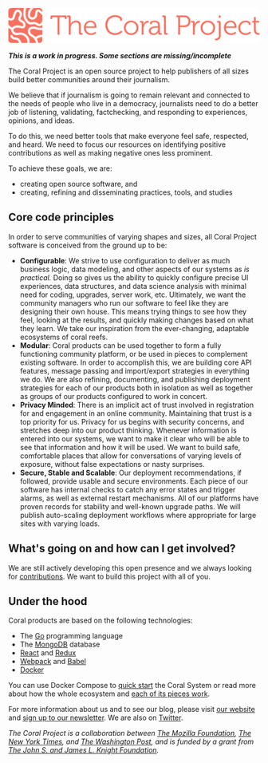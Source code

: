 ![Coral Logo](/images/coralWordMark-1.5.png)

***This is a work in progress. Some sections are missing/incomplete***

The Coral Project is an open source project to help publishers of all sizes build better communities around their journalism. 

We believe that if journalism is going to remain relevant and connected to the needs of people who live in a democracy, journalists need to do a better job of listening, validating, factchecking, and responding to experiences, opinions, and ideas. 

To do this, we need better tools that make everyone feel safe, respected, and heard. We need to focus our resources on identifying positive contributions as well as making negative ones less prominent.

To achieve these goals, we are:

* creating open source software, and
* creating, refining and disseminating practices, tools, and studies 



## Core code principles

In order to serve communities of varying shapes and sizes, all Coral Project software is conceived from the ground up to be:

* __Configurable__: We strive to use configuration to deliver as much business logic, data modeling, and other aspects of our systems as _is practical._ Doing so gives us the ability to quickly configure precise UI experiences, data structures, and data science analysis with minimal need for coding, upgrades, server work, etc. Ultimately, we want the community managers who run our software to feel like they are designing their own house. This means trying things to see how they feel, looking at the results, and quickly making changes based on what they learn. We take our inspiration from the ever-changing, adaptable ecosystems of coral reefs.
* __Modular__: Coral products can be used together to form a fully functioning community platform, or be used in pieces to complement existing software. In order to accomplish this, we are building core API features, message passing and import/export strategies in everything we do. We are also refining, documenting, and publishing deployment strategies for each of our products both in isolation as well as together as groups of our products configured to work in concert.
* __Privacy Minded__: There is an implicit act of trust involved in registration for and engagement in an online community. Maintaining that trust is a top priority for us. Privacy for us begins with security concerns, and stretches deep into our product thinking. Whenever information is entered into our systems, we want to make it clear who will be able to see that information and how it will be used. We want to build safe, comfortable places that allow for conversations of varying levels of exposure, without false expectations or nasty surprises.
* __Secure, Stable and Scalable__: Our deployment recommendations, if followed, provide usable and secure environments. Each piece of our software has internal checks to catch any error states and trigger alarms, as well as external restart mechanisms. All of our platforms have proven records for stability and well-known upgrade paths. We will publish auto-scaling deployment workflows where appropriate for large sites with varying loads.

## What's going on and how can I get involved?

We are still actively developing this open presence and we always looking for [contributions](/contributions/index.md). We want to build this project with all of you.

## Under the hood

Coral products are based on the following technologies:

* The [Go](https://golang.org) programming language
* The [MongoDB](https://www.mongodb.org/) database
* [React](https://facebook.github.io/react/) and [Redux](https://github.com/rackt/redux)
* [Webpack](https://webpack.github.io/) and [Babel](https://babeljs.io/)
* [Docker](https://www.docker.com/)

You can use Docker Compose to [quick start](quickstart/install.md) the Coral System or read more about how the whole ecosystem and [each of its pieces work](coral_ecosystem.md).



For more information about us and to see our blog, please visit [our website](https://coralproject.net) and [sign up to our newsletter](http://tinyletter.com/coralproject). We are also on [Twitter](https://twitter.com/coralproject).

_The Coral Project is a collaboration between [The Mozilla Foundation](https://www.mozilla.org/en-US/foundation/), [The New York Times](http://nytimes.com), and [The Washington Post](http://washingtonpost.com), and is funded by a grant from [The John S. and James L. Knight Foundation](http://knightfoundation.org)._
